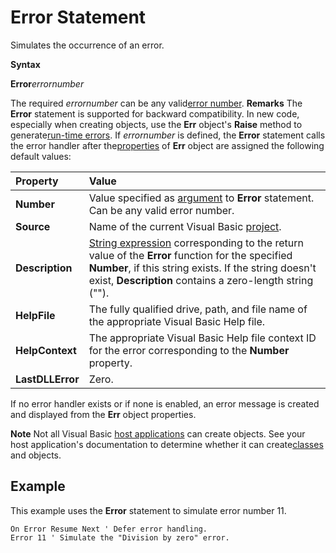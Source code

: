 
# Error Statement

Simulates the occurrence of an error.

 **Syntax**

 **Error**_errornumber_

The required  _errornumber_ can be any valid[error number](b8bdf64f-5920-1ae9-16d0-b26d09524a30.md).
 **Remarks**
The  **Error** statement is supported for backward compatibility. In new code, especially when creating objects, use the **Err** object's **Raise** method to generate[run-time errors](b8bdf64f-5920-1ae9-16d0-b26d09524a30.md).
If  _errornumber_ is defined, the **Error** statement calls the error handler after the[properties](b8bdf64f-5920-1ae9-16d0-b26d09524a30.md) of **Err** object are assigned the following default values:


|**Property**|**Value**|
|:-----|:-----|
|**Number**|Value specified as [argument](b8bdf64f-5920-1ae9-16d0-b26d09524a30.md) to **Error** statement. Can be any valid error number.|
|**Source**|Name of the current Visual Basic [project](b8bdf64f-5920-1ae9-16d0-b26d09524a30.md).|
|**Description**|[String expression](b8bdf64f-5920-1ae9-16d0-b26d09524a30.md) corresponding to the return value of the **Error** function for the specified **Number**, if this string exists. If the string doesn't exist, **Description** contains a zero-length string ("").|
|**HelpFile**|The fully qualified drive, path, and file name of the appropriate Visual Basic Help file.|
|**HelpContext**|The appropriate Visual Basic Help file context ID for the error corresponding to the  **Number** property.|
|**LastDLLError**|Zero.|
If no error handler exists or if none is enabled, an error message is created and displayed from the  **Err** object properties.

 **Note**  Not all Visual Basic [host applications](b8bdf64f-5920-1ae9-16d0-b26d09524a30.md) can create objects. See your host application's documentation to determine whether it can create[classes](b8bdf64f-5920-1ae9-16d0-b26d09524a30.md) and objects.


## Example

This example uses the  **Error** statement to simulate error number 11.


```
On Error Resume Next ' Defer error handling. 
Error 11 ' Simulate the "Division by zero" error. 

```

